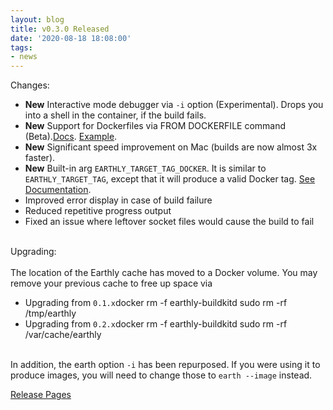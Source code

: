 ```yaml
---
layout: blog
title: v0.3.0 Released
date: '2020-08-18 18:08:00'
tags:
- news
---
```


Changes:

- **New** Interactive mode debugger via `-i` option (Experimental). Drops you into a shell in the container, if the build fails.
- **New** Support for Dockerfiles via FROM DOCKERFILE command (Beta).[Docs](https://docs.earthly.dev/earthfile#from-dockerfile-beta). [Example](https://github.com/earthly/buildkit/blob/earthly-master/Earthfile).
- **New** Significant speed improvement on Mac (builds are now almost 3x faster).
- **New** Built-in arg `EARTHLY_TARGET_TAG_DOCKER`. It is similar to `EARTHLY_TARGET_TAG`, except that it will produce a valid Docker tag. [See Documentation](https://docs.earthly.dev/earthfile/builtin-args).
- Improved error display in case of build failure
- Reduced repetitive progress output
- Fixed an issue where leftover socket files would cause the build to fail  
​

Upgrading:  
​  
The location of the Earthly cache has moved to a Docker volume. You may remove your previous cache to free up space via

- Upgrading from `0.1.x`docker rm -f earthly-buildkitd sudo rm -rf /tmp/earthly
- Upgrading from `0.2.x`docker rm -f earthly-buildkitd sudo rm -rf /var/cache/earthly

​   
In addition, the earth option `-i` has been repurposed. If you were using it to produce images, you will need to change those to `earth --image` instead.

[Release Pages](https://github.com/earthly/earthly/releases/tag/v0.3.0)

